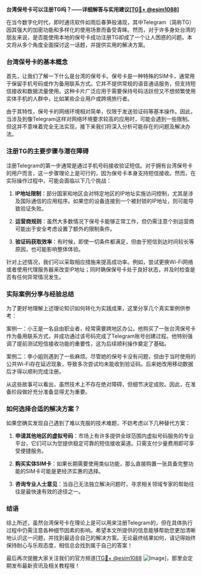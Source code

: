**台湾保号卡可以注册TG吗？——详细解答与实用建议[[TG💪+ @esim1088](https://t.me/s/esim1088)]**

在当今数字化时代，即时通讯软件如雨后春笋般涌现，其中Telegram（简称TG）因其强大的加密功能和多样化的使用场景而备受青睐。然而，对于许多身处台湾的朋友来说，是否能使用本地的保号卡成功注册TG却成了一个让人困惑的问题。本文将从多个角度全面探讨这一话题，并提供实用的解决方案。

### 台湾保号卡的基本概念

首先，让我们了解一下什么是台湾的保号卡。保号卡是一种特殊的SIM卡，通常用于保留手机号码或作为备用联系方式。它并不提供常规的语音通话服务，但支持短信接收和数据流量使用。这种卡片广泛应用于需要保持号码活跃但又不想频繁使用实体手机的人群中，比如某些企业用户或跨境旅行者。

由于其特性，保号卡的网络环境相对简单，仅限于发送验证码等基本操作。因此，当涉及到像Telegram这样对网络环境要求较高的应用时，可能会遇到一些限制。但这并不意味着完全无法实现，接下来我们将深入分析可能存在的问题及解决办法。

### 注册TG的主要步骤与潜在障碍

注册Telegram的第一步通常是通过手机号码接收验证短信。对于拥有台湾保号卡的用户而言，这一步骤理论上是可行的，因为保号卡本身支持短信接收。然而，在实际操作过程中，可能会面临以下几个挑战：

1. **IP地址限制**：部分国家和地区会对特定地区的IP地址实施访问控制，尤其是涉及国际通信的应用程序。如果您的设备连接到一个被封锁的IP地址，则可能导致验证失败。
   
2. **运营商规则**：虽然大多数情况下保号卡能够正常工作，但仍需注意个别运营商可能出于安全考虑设置了额外的限制条件。

3. **验证码获取效率**：有时候，即使一切条件都满足，但由于短信到达时间较长等原因，也可能影响整体体验。

针对上述情况，我们可以采取相应措施来提高成功率。例如，尝试更换Wi-Fi网络或者使用代理服务器来改变IP地址；同时确保保号卡处于良好状态，并及时检查是否有任何异常情况发生。

### 实际案例分享与经验总结

为了更好地理解上述理论知识如何转化为实践成果，这里分享几个真实案例供参考：

案例一：小王是一名自由职业者，经常需要跨地区办公。他购买了一张台湾保号卡作为备用联系方式，并成功通过该号码完成了Telegram账号创建过程。他特别强调了提前测试短信接收功能的重要性，这为后续顺利操作奠定了基础。

案例二：李小姐则遇到了一些麻烦。尽管她的保号卡没有问题，但由于当时使用的公共Wi-Fi存在延迟现象，导致多次尝试均未能收到验证码。后来她改用移动数据后才得以顺利完成注册。

从这些故事可以看出，虽然技术上不存在绝对障碍，但细节决定成败。因此，在准备阶段做好充分准备显得尤为重要。

### 如何选择合适的解决方案？

如果您确实发现自己遇到了难以克服的技术难题，不妨考虑以下几种替代方案：

1. **申请其他地区的虚拟号码**：市场上有许多提供全球范围内虚拟号码服务的专业平台，它们可以为您提供稳定可靠的短信接收渠道。只需支付少量费用即可享受便捷服务。

2. **购买实体SIM卡**：如果长期需要使用类似功能，那么直接购置一张具备完整功能的SIM卡可能是更经济实惠的选择。

3. **咨询专业人士意见**：当自己无法独立解决问题时，寻求相关领域专家的帮助往往是最快速有效的途径之一。

### 结语

综上所述，虽然台湾保号卡在理论上是可以用来注册Telegram的，但在具体执行过程中仍需注意各种细节因素的影响。希望本文所提供的信息能够帮助您更加清晰地认识这一问题，并找到最适合自己的解决方案。无论最终结果如何，请记得始终保持耐心与乐观态度，相信总会找到属于自己的答案！

最后再次提醒大家关注我们的官方频道[[TG💪+ @esim1088](https://t.me/s/esim1088) ![Image](https://i.postimg.cc/4NQfJmqS/Snipaste-2025-05-13-00-14-12.png)]，那里会定期发布最新资讯及相关教程哦！
